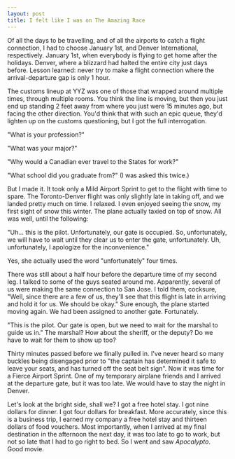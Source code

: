```yaml
---
layout: post
title: I felt like I was on The Amazing Race
---
```


Of all the days to be travelling, and of all the airports to catch a flight connection, I had to choose January 1st, and Denver International, respectively. January 1st, when everybody is flying to get home after the holidays. Denver, where a blizzard had halted the entire city just days before. Lesson learned: never try to make a flight connection where the arrival-departure gap is only 1 hour. 
 
The customs lineup at YYZ was one of those that wrapped around multiple times, through multiple rooms. You think the line is moving, but then you just end up standing 2 feet away from where you just were 15 minutes ago, but facing the other direction. You'd think that with such an epic queue, they'd lighten up on the customs questioning, but I got the full interrogation. 
 
"What is your profession?"

"What was your major?" 

"Why would a Canadian ever travel to the States for work?" 

"What school did you graduate from?" (I was asked this twice.) 
 
But I made it. It took only a Mild Airport Sprint to get to the flight with time to spare. The Toronto-Denver flight was only slightly late in taking off, and we landed pretty much on time. I relaxed. I even enjoyed seeing the snow, my first sight of snow this winter. The plane actually taxied on top of snow. All was well, until the following: 
 
"Uh... this is the pilot. Unfortunately, our gate is occupied. So, unfortunately, we will have to wait until they clear us to enter the gate, unfortunately. Uh, unfortunately, I apologize for the inconvenience." 
 
Yes, she actually used the word "unfortunately" four times. 
 
There was still about a half hour before the departure time of my second leg. I talked to some of the guys seated around me. Apparently, several of us were making the same connection to San Jose. I told them, cocksure, "Well, since there are a few of us, they'll see that this flight is late in arriving and hold it for us. We should be okay." Sure enough, the plane started moving again. We had been assigned to another gate. Fortunately. 
 
"This is the pilot. Our gate is open, but we need to wait for the marshal to guide us in." The marshal? How about the sheriff, or the deputy? Do we have to wait for them to show up too? 
 
Thirty minutes passed before we finally pulled in. I've never heard so many buckles being disengaged prior to "the captain has determined it safe to leave your seats, and has turned off the seat belt sign". Now it was time for a Fierce Airport Sprint. One of my temporary airplane friends and I arrived at the departure gate, but it was too late. We would have to stay the night in Denver. 
 
Let's look at the bright side, shall we? I got a free hotel stay. I got nine dollars for dinner. I got four dollars for breakfast. More accurately, since this is a business trip, I earned my company a free hotel stay and thirteen dollars of food vouchers. Most importantly, when I arrived at my final destination in the afternoon the next day, it was too late to go to work, but not so late that I had to go right to bed. So I went and saw _Apocalypto_. Good movie. 

